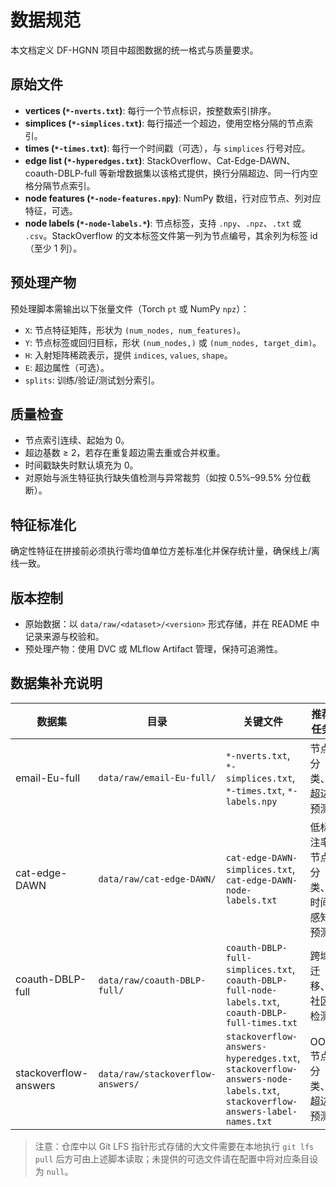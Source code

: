 # 数据规范

本文档定义 DF-HGNN 项目中超图数据的统一格式与质量要求。

## 原始文件

- **vertices (`*-nverts.txt`)**: 每行一个节点标识，按整数索引排序。
- **simplices (`*-simplices.txt`)**: 每行描述一个超边，使用空格分隔的节点索引。
- **times (`*-times.txt`)**: 每行一个时间戳（可选），与 `simplices` 行号对应。
- **edge list (`*-hyperedges.txt`)**: StackOverflow、Cat-Edge-DAWN、coauth-DBLP-full 等新增数据集以该格式提供，换行分隔超边、同一行内空格分隔节点索引。
- **node features (`*-node-features.npy`)**: NumPy 数组，行对应节点、列对应特征，可选。
- **node labels (`*-node-labels.*`)**: 节点标签，支持 `.npy`、`.npz`、`.txt` 或 `.csv`。StackOverflow 的文本标签文件第一列为节点编号，其余列为标签 id（至少 1 列）。

## 预处理产物

预处理脚本需输出以下张量文件（Torch `pt` 或 NumPy `npz`）：

- `X`: 节点特征矩阵，形状为 `(num_nodes, num_features)`。
- `Y`: 节点标签或回归目标，形状 `(num_nodes,)` 或 `(num_nodes, target_dim)`。
- `H`: 入射矩阵稀疏表示，提供 `indices`, `values`, `shape`。
- `E`: 超边属性（可选）。
- `splits`: 训练/验证/测试划分索引。

## 质量检查

- 节点索引连续、起始为 0。
- 超边基数 ≥ 2，若存在重复超边需去重或合并权重。
- 时间戳缺失时默认填充为 0。
- 对原始与派生特征执行缺失值检测与异常裁剪（如按 0.5%–99.5% 分位截断）。

## 特征标准化

确定性特征在拼接前必须执行零均值单位方差标准化并保存统计量，确保线上/离线一致。

## 版本控制

- 原始数据：以 `data/raw/<dataset>/<version>` 形式存储，并在 README 中记录来源与校验和。
- 预处理产物：使用 DVC 或 MLflow Artifact 管理，保持可追溯性。

## 数据集补充说明

| 数据集 | 目录 | 关键文件 | 推荐任务 |
| --- | --- | --- | --- |
| email-Eu-full | `data/raw/email-Eu-full/` | `*-nverts.txt`, `*-simplices.txt`, `*-times.txt`, `*-labels.npy` | 节点分类、超边预测 |
| cat-edge-DAWN | `data/raw/cat-edge-DAWN/` | `cat-edge-DAWN-simplices.txt`, `cat-edge-DAWN-node-labels.txt` | 低标注率节点分类、时间感知预测 |
| coauth-DBLP-full | `data/raw/coauth-DBLP-full/` | `coauth-DBLP-full-simplices.txt`, `coauth-DBLP-full-node-labels.txt`, `coauth-DBLP-full-times.txt` | 跨域迁移、社区检测 |
| stackoverflow-answers | `data/raw/stackoverflow-answers/` | `stackoverflow-answers-hyperedges.txt`, `stackoverflow-answers-node-labels.txt`, `stackoverflow-answers-label-names.txt` | OOD 节点分类、超边预测 |

> 注意：仓库中以 Git LFS 指针形式存储的大文件需要在本地执行 `git lfs pull` 后方可由上述脚本读取；未提供的可选文件请在配置中将对应条目设为 `null`。

